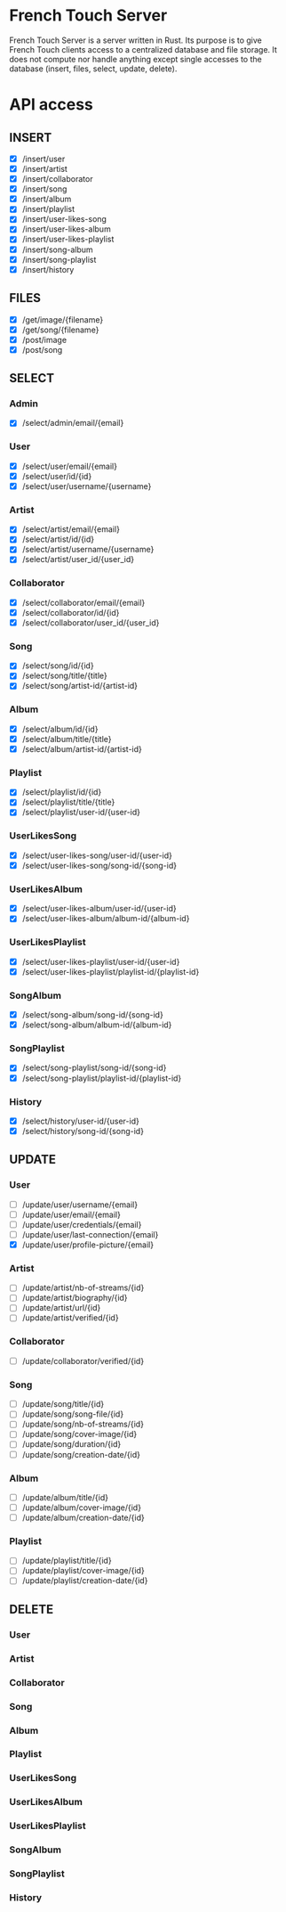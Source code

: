 # French Touch Server

French Touch Server is a server written in Rust. Its purpose is to give French Touch clients access to a centralized database and file storage. It does not compute nor handle anything except single accesses to the database (insert, files, select, update, delete).

# API access

## INSERT

- [X] /insert/user
- [X] /insert/artist
- [X] /insert/collaborator
- [X] /insert/song
- [X] /insert/album
- [X] /insert/playlist
- [X] /insert/user-likes-song
- [X] /insert/user-likes-album
- [X] /insert/user-likes-playlist
- [X] /insert/song-album
- [X] /insert/song-playlist
- [X] /insert/history

## FILES

- [X] /get/image/{filename}
- [X] /get/song/{filename}
- [X] /post/image
- [X] /post/song

## SELECT

### Admin
- [X] /select/admin/email/{email}

### User
- [X] /select/user/email/{email}
- [X] /select/user/id/{id}
- [X] /select/user/username/{username}

### Artist 
- [X] /select/artist/email/{email}
- [X] /select/artist/id/{id}
- [X] /select/artist/username/{username}
- [X] /select/artist/user_id/{user_id}

### Collaborator
- [X] /select/collaborator/email/{email}
- [X] /select/collaborator/id/{id}
- [X] /select/collaborator/user_id/{user_id}

### Song
- [X] /select/song/id/{id}
- [X] /select/song/title/{title}
- [X] /select/song/artist-id/{artist-id}

### Album
- [X] /select/album/id/{id}
- [X] /select/album/title/{title}
- [X] /select/album/artist-id/{artist-id}

### Playlist
- [X] /select/playlist/id/{id}
- [X] /select/playlist/title/{title}
- [X] /select/playlist/user-id/{user-id}

### UserLikesSong
- [X] /select/user-likes-song/user-id/{user-id}
- [X] /select/user-likes-song/song-id/{song-id}

### UserLikesAlbum
- [X] /select/user-likes-album/user-id/{user-id}
- [X] /select/user-likes-album/album-id/{album-id}

### UserLikesPlaylist
- [X] /select/user-likes-playlist/user-id/{user-id}
- [X] /select/user-likes-playlist/playlist-id/{playlist-id}

### SongAlbum
- [X] /select/song-album/song-id/{song-id}
- [X] /select/song-album/album-id/{album-id}

### SongPlaylist
- [X] /select/song-playlist/song-id/{song-id}
- [X] /select/song-playlist/playlist-id/{playlist-id}

### History
- [X] /select/history/user-id/{user-id}
- [X] /select/history/song-id/{song-id}

## UPDATE

### User
- [ ] /update/user/username/{email}
- [ ] /update/user/email/{email}
- [ ] /update/user/credentials/{email}
- [ ] /update/user/last-connection/{email}
- [X] /update/user/profile-picture/{email}

### Artist
- [ ] /update/artist/nb-of-streams/{id}
- [ ] /update/artist/biography/{id}
- [ ] /update/artist/url/{id}
- [ ] /update/artist/verified/{id}

### Collaborator
- [ ] /update/collaborator/verified/{id}

### Song
- [ ] /update/song/title/{id}
- [ ] /update/song/song-file/{id}
- [ ] /update/song/nb-of-streams/{id}
- [ ] /update/song/cover-image/{id}
- [ ] /update/song/duration/{id}
- [ ] /update/song/creation-date/{id}

### Album
- [ ] /update/album/title/{id}
- [ ] /update/album/cover-image/{id}
- [ ] /update/album/creation-date/{id}

### Playlist
- [ ] /update/playlist/title/{id}
- [ ] /update/playlist/cover-image/{id}
- [ ] /update/playlist/creation-date/{id}

## DELETE

### User
### Artist
### Collaborator
### Song
### Album
### Playlist
### UserLikesSong
### UserLikesAlbum
### UserLikesPlaylist
### SongAlbum
### SongPlaylist
### History
